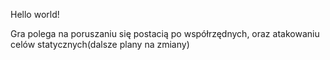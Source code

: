 Hello world!

Gra polega na poruszaniu się postacią po współrzędnych, oraz atakowaniu celów statycznych(dalsze plany na zmiany)
